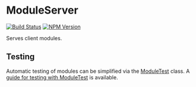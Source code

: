 # ModuleServer

[![Build Status](https://travis-ci.org/CodeLenny/module-server.svg?branch=master)](https://travis-ci.org/CodeLenny/module-server)
[![NPM Version](https://img.shields.io/npm/v/@codelenny/module-server.svg?maxAge=2592000)](https://www.npmjs.com/package/@codelenny/module-server)

Serves client modules.

## Testing

Automatic testing of modules can be simplified via the [ModuleTest](https://codelenny.github.io/module-server/doc/#https://codelenny.github.io/module-server/doc/class/ModuleTest.html)
class.  A [guide for testing with ModuleTest](https://codelenny.github.io/module-server/doc/#https://codelenny.github.io/module-server/doc/extra/ModuleTest.md.html) is available.
